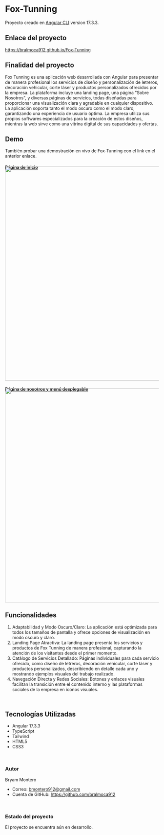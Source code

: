 # Fox-Tunning

Proyecto creado en [Angular CLI](https://github.com/angular/angular-cli) version 17.3.3.
<br>
## Enlace del proyecto
https://bralmoca912.github.io/Fox-Tunning
<br>

## Finalidad del proyecto
Fox Tunning es una aplicación web desarrollada con Angular para presentar de manera profesional los servicios de diseño y personalización de letreros, decoración vehicular, corte láser y productos personalizados ofrecidos por la empresa. La plataforma incluye una landing page, una página "Sobre Nosotros", y diversas páginas de servicios, todas diseñadas para proporcionar una visualización clara y agradable en cualquier dispositivo. La aplicación soporta tanto el modo oscuro como el modo claro, garantizando una experiencia de usuario óptima. La empresa utiliza sus propios softwares especializados para la creación de estos diseños, mientras la web sirve como una vitrina digital de sus capacidades y ofertas.
<br>

## Demo
También probar una demostración en vivo de Fox-Tunning con el link en el anterior enlace.

<a href="https://bralmoca912.github.io/Fox-Tunning" target="_blank">
<h4>Página de inicio</h4>
	<img style="margin-top: -30px" src="https://i.ibb.co/HNmYvyd/Fox-Tunnig-Demo-1.png" width="700" height="auto">
</a>
<br>

<a href="https://bralmoca912.github.io/Fox-Tunning" target="_blank">
<h4>Página de nosotros y menú desplegable</h4>
	<img style="margin-top: -30px" src="https://i.ibb.co/hdRqP04/Fox-Tunnig-Demo-2.png" width="700" height="auto">
</a>
<br>

## Funcionalidades
1. Adaptabilidad y Modo Oscuro/Claro: La aplicación está optimizada para todos los tamaños de pantalla y ofrece opciones de visualización en modo oscuro y claro.
2. Landing Page Atractiva: La landing page presenta los servicios y productos de Fox Tunning de manera profesional, capturando la atención de los visitantes desde el primer momento.
3. Catálogo de Servicios Detallado: Páginas individuales para cada servicio ofrecido, como diseño de letreros, decoración vehicular, corte láser y productos personalizados, describiendo en detalle cada uno y mostrando ejemplos visuales del trabajo realizado.
4. Navegación Directa y Redes Sociales: Botones y enlaces visuales facilitan la transición entre el contenido interno y las plataformas sociales de la empresa en íconos visuales.
<br>
 
## Tecnologías Utilizadas
- Angular 17.3.3
- TypeScript
- Tailwind
- HTML5
- CSS3
<br>

### Autor
Bryam Montero
- Correo: bmontero912@gmail.com
- Cuenta de GitHub: https://github.com/bralmoca912
<br>

### Estado del proyecto
El proyecto se encuentra aún en desarrollo.
